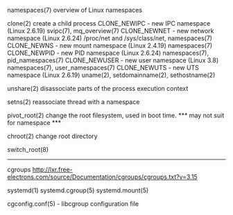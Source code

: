 namespaces(7)
	overview of Linux namespaces

clone(2)
	create a child process
		CLONE_NEWIPC - new IPC namespace (Linux 2.6.19)
			svipc(7), mq_overview(7)
		CLONE_NEWNET - new network namespace (Linux 2.6.24)
			/proc/net and /sys/class/net, namespaces(7)
		CLONE_NEWNS  - new mount namespace (Linux 2.4.19)
			namespaces(7)
		CLONE_NEWPID - new PID namespace (Linux 2.6.24)
			namespaces(7), pid_namespaces(7)
		CLONE_NEWUSER - new user namespace (Linux 3.8)
			namespaces(7), user_namespaces(7)
		CLONE_NEWUTS - new UTS namespace (Linux 2.6.19)
			uname(2), setdomainname(2), sethostname(2)

unshare(2)
	disassociate parts of the process execution context

setns(2)
	reassociate thread with a namespace

pivot_root(2)
	change the root filesystem, used in boot time.
	*** may not suit for namespace ***

chroot(2)
	change root directory

switch_root(8)

************************************
cgroups
http://lxr.free-electrons.com/source/Documentation/cgroups/cgroups.txt?v=3.15

systemd(1)
systemd.cgroup(5)
systemd.mount(5)

cgconfig.conf(5) - libcgroup configuration file
